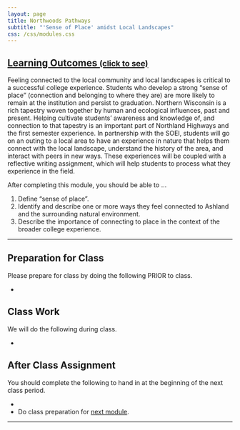 ```yaml
---
layout: page
title: Northwoods Pathways
subtitle: "'Sense of Place' amidst Local Landscapes"
css: /css/modules.css
---
```


<div class="panel-group-ILOs">
  <div class="panel panel-default">
    <div class="panel-heading">
      <h2 class="panel-title">
        <a data-toggle="collapse" href="#ILOs">Learning Outcomes <small>(click to see)</small></a>
      </h2>
    </div>
    <div id="ILOs" class="panel-collapse collapse">
      <div class="panel-body">
<p>Feeling connected to the local community and local landscapes is critical to a successful college experience. Students who develop a strong “sense of place” (connection and belonging to where they are) are more likely to remain at the institution and persist to graduation. Northern Wisconsin is a rich tapestry woven together by human and ecological influences, past and present. Helping cultivate students’ awareness and knowledge of, and connection to that tapestry is an important part of Northland Highways and the first semester experience. In partnership with the SOEI, students will go on an outing to a local area to have an experience in nature that helps them connect with the local landscape, understand the history of the area, and interact with peers in new ways. These experiences will be coupled with a reflective writing assignment, which will help students to process what they experience in the field.</p>

<p>After completing this module, you should be able to ...</p>

<ol>
  <li>Define “sense of place”.</li>
  <li>Identify and describe one or more ways they feel connected to Ashland and the surrounding natural environment.</li>
  <li>Describe the importance of connecting to place in the context of the broader college experience.</li>
</ol>
      </div>
    </div>
  </div>
</div>

----

## Preparation for Class

Please prepare for class by doing the following PRIOR to class.

* 

## Class Work

We will do the following during class.

* 

## After Class Assignment

You should complete the following to hand in at the beginning of the next class period.

* 
* Do class preparation for [next module](../CriticalThinking).

----
